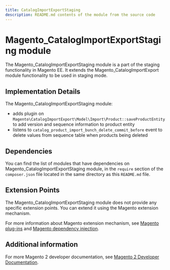 ```yaml
---
title: CatalogImportExportStaging
description: README.md contents of the module from the source code
---
```


# Magento_CatalogImportExportStaging module

The Magento_CatalogImportExportStaging module is a part of the staging functionality in Magento EE. It extends the Magento_CatalogImportExport module functionality to be used in staging mode.

## Implementation Details

The Magento_CatalogImportExportStaging module:

- adds plugin on `Magento\CatalogImportExport\Model\Import\Product::saveProductEntity` to add version and sequence information to product entity
- listens to `catalog_product_import_bunch_delete_commit_before` event to delete values from sequence table when products being deleted

## Dependencies

You can find the list of modules that have dependencies on Magento_CatalogImportExportStaging module, in the `require` section of the `composer.json` file located in the same directory as this `README.md` file.

## Extension Points

The Magento_CatalogImportExportStaging module does not provide any specific extension points. You can extend it using the Magento extension mechanism.

For more information about Magento extension mechanism, see [Magento plug-ins](https://devdocs.magento.com/guides/v2.4/extension-dev-guide/plugins.html) and [Magento dependency injection](https://devdocs.magento.com/guides/v2.4/extension-dev-guide/depend-inj.html).

## Additional information

For more Magento 2 developer documentation, see [Magento 2 Developer Documentation](https://devdocs.magento.com).

